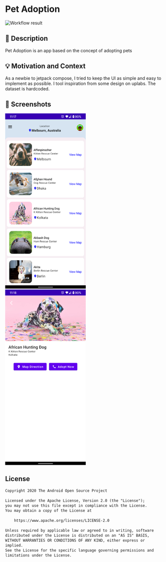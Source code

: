 # Pet Adoption

<!--- Replace <OWNER> with your Github Username and <REPOSITORY> with the name of your repository. -->
<!--- You can find both of these in the url bar when you open your repository in github. -->
![Workflow result](https://github.com/islamdidarmd/Pet-Adoption/workflows/Check/badge.svg)


## :scroll: Description
<!--- Describe your app in one or two sentences -->
Pet Adoption is an app based on the concept of adopting pets

## :bulb: Motivation and Context
<!--- Optionally point readers to interesting parts of your submission. -->
<!--- What are you especially proud of? -->
As a newbie to jetpack compose, I tried to keep the UI as simple and easy to implement as possible. I tool inspiration from some design on uplabs.
The dataset is hardcoded.


## :camera_flash: Screenshots
<!-- You can add more screenshots here if you like -->
<img src="/results/screenshot_1.png" width="260">&emsp;<img src="/results/screenshot_2.png" width="260">

## License
```
Copyright 2020 The Android Open Source Project

Licensed under the Apache License, Version 2.0 (the "License");
you may not use this file except in compliance with the License.
You may obtain a copy of the License at

    https://www.apache.org/licenses/LICENSE-2.0

Unless required by applicable law or agreed to in writing, software
distributed under the License is distributed on an "AS IS" BASIS,
WITHOUT WARRANTIES OR CONDITIONS OF ANY KIND, either express or implied.
See the License for the specific language governing permissions and
limitations under the License.
```
